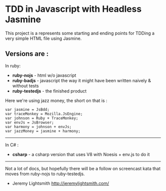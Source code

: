 # TDD in Javascript with Headless Jasmine

This project is a represents some starting and ending points for TDDing a very simple HTML file using Jasmine.

## Versions are :

In ruby:

* **ruby-nojs** - html w/o javascript
* **ruby-badjs** - javascript the way it might have been written naively & without tests
* **ruby-testedjs** - the finished product

Here we're using jazz money, the short on that is :

    var jasmine = JsBdd;
    var traceMonkey = Mozilla.JsEngine;
    var johnson = Ruby + TraceMonkey;
    var envJs = JsBrowser;
    var harmony = johnson + envJs;
    var jazzMoney = jasmine + harmony;

----

In C# :

* **csharp** - a csharp version that uses V8 with Noesis + env.js to do it

----

Not a lot of docs, but hopefully there will be a follow on screencast kata that moves from ruby-nojs to ruby-testedjs.

- Jeremy Lightsmith
  http://jeremylightsmith.com/